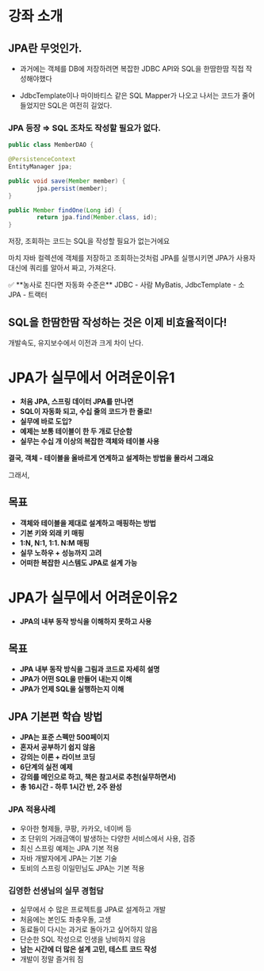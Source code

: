# 강좌 소개

## JPA란 무엇인가.

- 과거에는 객체를 DB에 저장하려면 복잡한 JDBC API와 SQL을 한땀한땀 직접 작성해야했다

- JdbcTemplate이나  마이바티스 같은 SQL Mapper가 나오고 나서는 코드가 줄어들었지만 SQL은 여전히 길었다.

### JPA 등장 ⇒ SQL 조차도 작성할 필요가 없다.

```java
public class MemberDAO {

@PersistenceContext
EntityManager jpa;

public void save(Member member) {
		jpa.persist(member);
}

public Member findOne(Long id) {
		return jpa.find(Member.class, id);
}
```

저장, 조회하는 코드는 SQL을 작성할 필요가 없는거에요

마치 자바 컬렉션에 객체를 저장하고 조회하는것처럼 JPA를 실행시키면
JPA가 사용자 대신에 쿼리를 알아서 짜고, 가져온다.

<aside>
✅ **농사로 친다면 자동화 수준은**
JDBC - 사람
MyBatis, JdbcTemplate - 소
JPA - 트랙터

</aside>

## SQL을 한땀한땀 작성하는 것은 이제 비효율적이다!

개발속도, 유지보수에서 이전과 크게 차이 난다.

# JPA가 실무에서 어려운이유1

- **처음 JPA, 스프링 데이터 JPA를 만나면**
- **SQL이 자동화 되고, 수십 줄의 코드가 한 줄로!**
- **실무에 바로 도입?**
- **예제는 보통 테이블이 한 두 개로 단순함**
- **실무는 수십 개 이상의 복잡한 객체와 테이블 사용**

**결국, 객체 - 테이블을 올바르게 연계하고 설계하는 방법을 몰라서 그래요**

그래서,

## 목표

- **객체와 테이블을 제대로 설계하고 매핑하는 방법**
- **기본 키와 외래 키 매핑**
- **1:N, N:1, 1:1. N:M 매핑**
- **실무 노하우 + 성능까지 고려**
- **어떠한 복잡한 시스템도 JPA로 설계 가능**

# JPA가 실무에서 어려운이유2

- **JPA의 내부 동작 방식을 이해하지 못하고 사용**

## 목표

- **JPA 내부 동작 방식을 그림과 코드로 자세히 설명**
- **JPA가 어떤 SQL을 만들어 내는지 이해**
- **JPA가 언제 SQL을 실행하는지 이해**

## JPA 기본편 학습 방법

- **JPA는 표준 스펙만 500페이지**
- **혼자서 공부하기 쉽지 않음**
- **강의는 이론 + 라이브 코딩**
- **6단계의 실전 예제**
- **강의를 메인으로 하고, 책은 참고서로 추천(실무하면서)**
- **총 16시간 - 하루 1시간 반, 2주 완성**

### JPA 적용사례

- 우아한 형제들, 쿠팡, 카카오, 네이버 등
- 조 단위의 거래금액이 발생하는 다양한 서비스에서 사용, 검증
- 최신 스프링 예제는 JPA 기본 적용
- 자바 개발자에게 JPA는 기본 기술
- 토비의 스프링 이일민님도 JPA는 기본 적용

### 김영한 선생님의 실무 경험담

- 실무에서 수 많은 프로젝트를 JPA로 설계하고 개발
- 처음에는 본인도 좌충우돌, 고생
- 동료들이 다시는 과거로 돌아가고 싶어하지 않음
- 단순한 SQL 작성으로 인생을 낭비하지 않음
- **남는 시간에 더 많은 설계 고민, 테스트 코드 작성**
- 개발이 정말 즐거워 짐